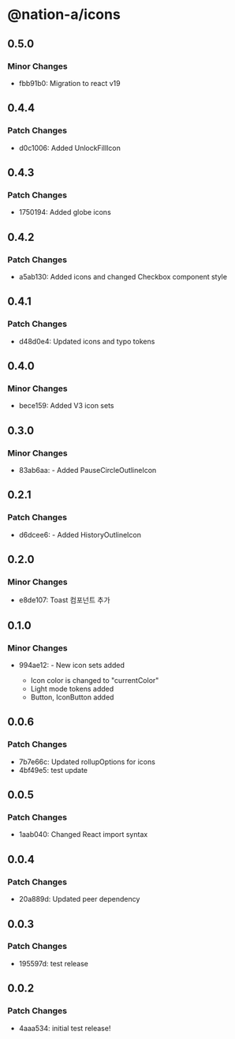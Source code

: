 # @nation-a/icons

## 0.5.0

### Minor Changes

- fbb91b0: Migration to react v19

## 0.4.4

### Patch Changes

- d0c1006: Added UnlockFillIcon

## 0.4.3

### Patch Changes

- 1750194: Added globe icons

## 0.4.2

### Patch Changes

- a5ab130: Added icons and changed Checkbox component style

## 0.4.1

### Patch Changes

- d48d0e4: Updated icons and typo tokens

## 0.4.0

### Minor Changes

- bece159: Added V3 icon sets

## 0.3.0

### Minor Changes

- 83ab6aa: - Added PauseCircleOutlineIcon

## 0.2.1

### Patch Changes

- d6dcee6: - Added HistoryOutlineIcon

## 0.2.0

### Minor Changes

- e8de107: Toast 컴포넌트 추가

## 0.1.0

### Minor Changes

- 994ae12: - New icon sets added

  - Icon color is changed to "currentColor"
  - Light mode tokens added
  - Button, IconButton added

## 0.0.6

### Patch Changes

- 7b7e66c: Updated rollupOptions for icons
- 4bf49e5: test update

## 0.0.5

### Patch Changes

- 1aab040: Changed React import syntax

## 0.0.4

### Patch Changes

- 20a889d: Updated peer dependency

## 0.0.3

### Patch Changes

- 195597d: test release

## 0.0.2

### Patch Changes

- 4aaa534: initial test release!
